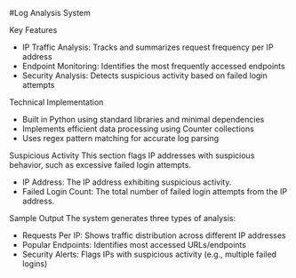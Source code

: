 #Log Analysis System


Key Features
- IP Traffic Analysis: Tracks and summarizes request frequency per IP address
- Endpoint Monitoring: Identifies the most frequently accessed endpoints
- Security Analysis: Detects suspicious activity based on failed login attempts

Technical Implementation
- Built in Python using standard libraries and minimal dependencies
- Implements efficient data processing using Counter collections
- Uses regex pattern matching for accurate log parsing

Suspicious Activity
This section flags IP addresses with suspicious behavior, such as excessive failed login attempts.
- IP Address: The IP address exhibiting suspicious activity.
- Failed Login Count: The total number of failed login attempts from the IP address.


Sample Output
The system generates three types of analysis:
- Requests Per IP: Shows traffic distribution across different IP addresses
- Popular Endpoints: Identifies most accessed URLs/endpoints
- Security Alerts: Flags IPs with suspicious activity (e.g., multiple failed logins)


	

